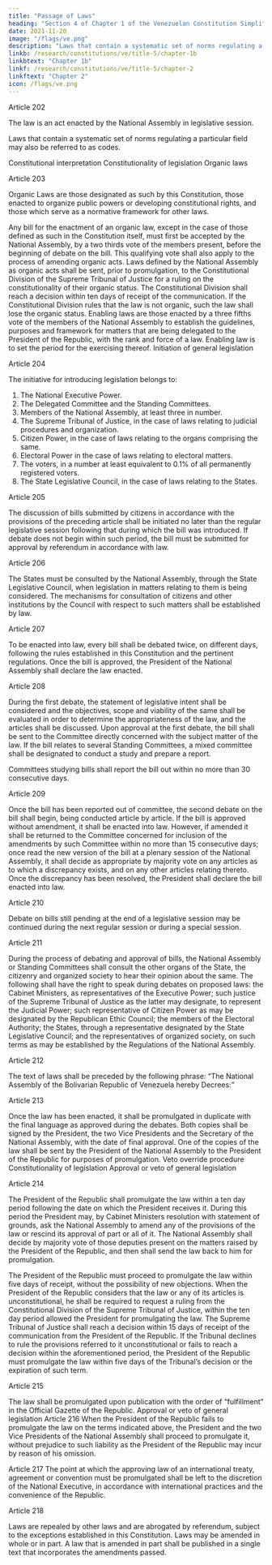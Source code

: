 ```yaml
---
title: "Passage of Laws"
heading: "Section 4 of Chapter 1 of the Venezuelan Constitution Simplified"
date: 2021-11-20
image: "/flags/ve.png"
description: "Laws that contain a systematic set of norms regulating a particular field may also be referred to as codes"
linkb: /research/constitutions/ve/title-5/chapter-1b
linkbtext: "Chapter 1b"
linkf: /research/constitutions/ve/title-5/chapter-2
linkftext: "Chapter 2"
icon: /flags/ve.png
---
```



Article 202

The law is an act enacted by the National Assembly in legislative session. 

Laws that contain a systematic set of norms regulating a particular field may also be referred to as codes.

Constitutional interpretation
Constitutionality of legislation
Organic laws

Article 203 

Organic Laws are those designated as such by this Constitution, those enacted to organize public powers or developing constitutional rights, and those which serve as a normative framework for other laws.

Any bill for the enactment of an organic law, except in the case of those defined as such
in the Constitution itself, must first be accepted by the National Assembly, by a two
thirds vote of the members present, before the beginning of debate on the bill. This
qualifying vote shall also apply to the process of amending organic acts.
Laws defined by the National Assembly as organic acts shall be sent, prior to
promulgation, to the Constitutional Division of the Supreme Tribunal of Justice for a
ruling on the constitutionality of their organic status. The Constitutional Division shall
reach a decision within ten days of receipt of the communication. If the Constitutional
Division rules that the law is not organic, such the law shall lose the organic status.
Enabling laws are those enacted by a three fifths vote of the members of the National
Assembly to establish the guidelines, purposes and framework for matters that are
being delegated to the President of the Republic, with the rank and force of a law.
Enabling law is to set the period for the exercising thereof.
Initiation of general legislation

Article 204

The initiative for introducing legislation belongs to:
1. The National Executive Power.
2. The Delegated Committee and the Standing Committees.
3. Members of the National Assembly, at least three in number.
4. The Supreme Tribunal of Justice, in the case of laws relating to judicial
procedures and organization.
5. Citizen Power, in the case of laws relating to the organs comprising the same.
6. Electoral Power in the case of laws relating to electoral matters.
7. The voters, in a number at least equivalent to 0.1% of all permanently registered
voters.
8. The State Legislative Council, in the case of laws relating to the States.

Article 205

The discussion of bills submitted by citizens in accordance with the provisions of the
preceding article shall be initiated no later than the regular legislative session following
that during which the bill was introduced. If debate does not begin within such period,
the bill must be submitted for approval by referendum in accordance with law.

Article 206

The States must be consulted by the National Assembly, through the State Legislative
Council, when legislation in matters relating to them is being considered. The
mechanisms for consultation of citizens and other institutions by the Council with
respect to such matters shall be established by law.

Article 207

To be enacted into law, every bill shall be debated twice, on different days, following the
rules established in this Constitution and the pertinent regulations. Once the bill is
approved, the President of the National Assembly shall declare the law enacted.

Article 208

During the first debate, the statement of legislative intent shall be considered and the
objectives, scope and viability of the same shall be evaluated in order to determine the
appropriateness of the law, and the articles shall be discussed. Upon approval at the first
debate, the bill shall be sent to the Committee directly concerned with the subject matter of the law. If the bill relates to several Standing Committees, a mixed committee shall be designated to conduct a study and prepare a report. 

Committees studying bills shall report the bill out within no more than 30 consecutive
days.

Article 209

Once the bill has been reported out of committee, the second debate on the bill shall
begin, being conducted article by article. If the bill is approved without amendment, it
shall be enacted into law. However, if amended it shall be returned to the Committee
concerned for inclusion of the amendments by such Committee within no more than 15
consecutive days; once read the new version of the bill at a plenary session of the
National Assembly, it shall decide as appropriate by majority vote on any articles as to
which a discrepancy exists, and on any other articles relating thereto. Once the
discrepancy has been resolved, the President shall declare the bill enacted into law.

Article 210

Debate on bills still pending at the end of a legislative session may be continued during
the next regular session or during a special session.

Article 211

During the process of debating and approval of bills, the National Assembly or Standing
Committees shall consult the other organs of the State, the citizenry and organized
society to hear their opinion about the same. The following shall have the right to speak
during debates on proposed laws: the Cabinet Ministers, as representatives of the
Executive Power; such justice of the Supreme Tribunal of Justice as the latter may
designate, to represent the Judicial Power; such representative of Citizen Power as may
be designated by the Republican Ethic Council; the members of the Electoral Authority;
the States, through a representative designated by the State Legislative Council; and
the representatives of organized society, on such terms as may be established by the
Regulations of the National Assembly.

Article 212

The text of laws shall be preceded by the following phrase: “The National Assembly of
the Bolivarian Republic of Venezuela hereby Decrees:”

Article 213

Once the law has been enacted, it shall be promulgated in duplicate with the final
language as approved during the debates. Both copies shall be signed by the President,
the two Vice Presidents and the Secretary of the National Assembly, with the date of
final approval. One of the copies of the law shall be sent by the President of the National
Assembly to the President of the Republic for purposes of promulgation.
Veto override procedure
Constitutionality of legislation
Approval or veto of general legislation

Article 214

The President of the Republic shall promulgate the law within a ten day period following
the date on which the President receives it. During this period the President may, by
Cabinet Ministers resolution with statement of grounds, ask the National Assembly to
amend any of the provisions of the law or rescind its approval of part or all of it.
The National Assembly shall decide by majority vote of those deputies present on the
matters raised by the President of the Republic, and then shall send the law back to him
for promulgation.

The President of the Republic must proceed to promulgate the law within five days of
receipt, without the possibility of new objections. When the President of the Republic
considers that the law or any of its articles is unconstitutional, he shall be required to
request a ruling from the Constitutional Division of the Supreme Tribunal of Justice, within the ten day period allowed the President for promulgating the law. The Supreme Tribunal of Justice shall reach a decision within 15 days of receipt of the communication from the President of the Republic. If the Tribunal declines to rule the provisions referred
to it unconstitutional or fails to reach a decision within the aforementioned period, the
President of the Republic must promulgate the law within five days of the Tribunal’s
decision or the expiration of such term.

Article 215

The law shall be promulgated upon publication with the order of “fulfillment” in the
Official Gazette of the Republic.
Approval or veto of general legislation
Article 216
When the President of the Republic fails to promulgate the law on the terms indicated
above, the President and the two Vice Presidents of the National Assembly shall
proceed to promulgate it, without prejudice to such liability as the President of the
Republic may incur by reason of his omission.

Article 217
The point at which the approving law of an international treaty, agreement or
convention must be promulgated shall be left to the discretion of the National
Executive, in accordance with international practices and the convenience of the
Republic.

Article 218

Laws are repealed by other laws and are abrogated by referendum, subject to the
exceptions established in this Constitution. Laws may be amended in whole or in part. A
law that is amended in part shall be published in a single text that incorporates the
amendments passed.


